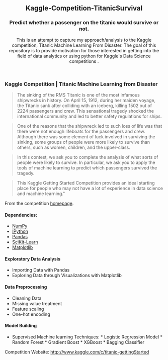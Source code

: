 <p align="center">
  
  <h2 align="center">Kaggle-Competition-TitanicSurvival</h2>
  <h3 align="center">Predict whether a passenger on the titanic would survive or not.</h3>

  <p align="center">
    This is an attempt to capture my approach/analysis to the Kaggle competition, Titanic Machine Learning From Disaster. The goal of this repository is to provide motivation for those interested in getting into the field of data analytics or using python for Kaggle's Data Science competitions .
    <br>
    
  </p>
</p>

<br> 


### Kaggle Competition | Titanic Machine Learning from Disaster

>The sinking of the RMS Titanic is one of the most infamous shipwrecks in history.  On April 15, 1912, during her maiden voyage, the Titanic sank after colliding with an iceberg, killing 1502 out of 2224 passengers and crew.  This sensational tragedy shocked the international community and led to better safety regulations for ships.

>One of the reasons that the shipwreck led to such loss of life was that there were not enough lifeboats for the passengers and crew.  Although there was some element of luck involved in surviving the sinking, some groups of people were more likely to survive than others, such as women, children, and the upper-class.

>In this contest, we ask you to complete the analysis of what sorts of people were likely to survive.  In particular, we ask you to apply the tools of machine learning to predict which passengers survived the tragedy.

>This Kaggle Getting Started Competition provides an ideal starting place for people who may not have a lot of experience in data science and machine learning."

From the competition [homepage](http://www.kaggle.com/c/titanic-gettingStarted).

#### Dependencies:
* [NumPy](http://www.numpy.org/)
* [IPython](http://ipython.org/)
* [Pandas](http://pandas.pydata.org/)
* [SciKit-Learn](http://scikit-learn.org/stable/)
* [Matplotlib](http://matplotlib.org/)

#### Exploratory Data Analysis
*   Importing Data with Pandas
*   Exploring Data through Visualizations with Matplotlib

#### Data Preprocessing
*   Cleaning Data
*   Missing value treatment
*   Feature scaling
*   One-hot encoding

#### Model Building
*    Supervised Machine learning Techniques:
    *   Logistic Regression Model
    *   Random Forest
    *   Gradient Boost
    *   XGBoost
    *   Bagging Classifier

Competition Website: http://www.kaggle.com/c/titanic-gettingStarted
